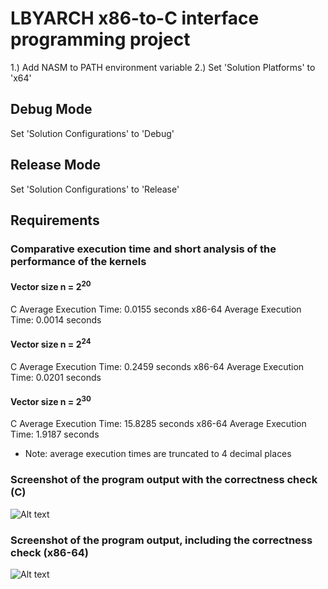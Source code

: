 # LBYARCH x86-to-C interface programming project

1.) Add NASM to PATH environment variable
2.) Set 'Solution Platforms' to 'x64'

## Debug Mode
Set 'Solution Configurations' to 'Debug'

## Release Mode
Set 'Solution Configurations' to 'Release'

## Requirements
### Comparative execution time and short analysis of the performance of the kernels
#### Vector size n = 2<sup>20</sup>
C Average Execution Time: 0.0155 seconds
x86-64 Average Execution Time: 0.0014 seconds

#### Vector size n = 2<sup>24</sup>
C Average Execution Time: 0.2459 seconds
x86-64 Average Execution Time: 0.0201 seconds

#### Vector size n = 2<sup>30</sup>
C Average Execution Time: 15.8285 seconds
x86-64 Average Execution Time: 1.9187 seconds

* Note: average execution times are truncated to 4 decimal places

### Screenshot of the program output with the correctness check (C)
![Alt text](https://i.imgur.com/oMdVph0.jpeg)

### Screenshot of the program output, including the correctness check (x86-64)
![Alt text](https://i.imgur.com/oMdVph0.jpeg)